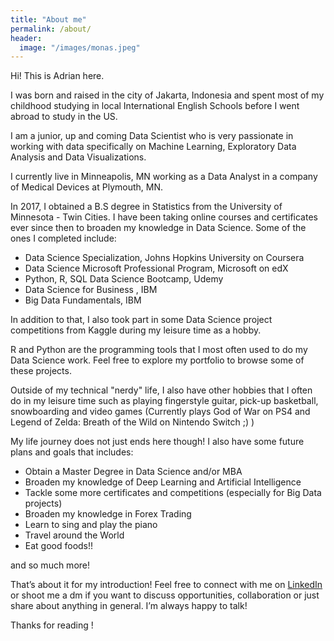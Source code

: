 ```yaml
---
title: "About me"
permalink: /about/
header:
  image: "/images/monas.jpeg"
---
```


Hi! This is Adrian here.

I was born and raised in the city of Jakarta, Indonesia and spent most of my childhood studying in local International English Schools before I went abroad to study in the US.

I am a junior, up and coming Data Scientist who is very passionate in working with data specifically on Machine Learning, Exploratory Data Analysis and Data Visualizations.

I currently live in Minneapolis, MN working as a Data Analyst in a company of Medical Devices at Plymouth, MN.

In 2017, I obtained a B.S degree in Statistics from the University of Minnesota - Twin Cities. I have been taking online courses and certificates ever since then to broaden my knowledge in Data Science. Some of the ones I completed include:

- Data Science Specialization, Johns Hopkins University on Coursera
- Data Science Microsoft Professional Program, Microsoft on edX
- Python, R, SQL Data Science Bootcamp, Udemy
- Data Science for Business , IBM
- Big Data Fundamentals, IBM

In addition to that, I also took part in some Data Science project competitions from Kaggle during my leisure time as a hobby.

R and Python are the programming tools that I most often used to do my Data Science work. Feel free to explore my portfolio to browse some of these projects.

Outside of my technical "nerdy" life, I also have other hobbies that I often do in my leisure time such as playing fingerstyle guitar, pick-up basketball, snowboarding and video games (Currently plays God of War on PS4 and Legend of Zelda: Breath of the Wild on Nintendo Switch ;) )

My life journey does not just ends here though! I also have some future plans and goals that includes:

- Obtain a Master Degree in Data Science and/or MBA
- Broaden my knowledge of Deep Learning and Artificial Intelligence
- Tackle some more certificates and competitions (especially for Big Data projects)
- Broaden my knowledge in Forex Trading
- Learn to sing and play the piano
- Travel around the World
- Eat good foods!!

and so much more!

That’s about it for my introduction! Feel free to connect with me on [LinkedIn](https://www.linkedin.com/in/adrian-r-angkawijaya-717b53161/) or shoot me a dm if you want to discuss opportunities, collaboration or just share about anything in general. I’m always happy to talk!

Thanks for reading !

